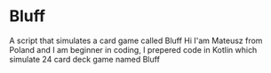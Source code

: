 # Bluff
A script that simulates a card game called Bluff
Hi I'am Mateusz from Poland and I am beginner in coding, I prepered code in Kotlin which simulate 24 card deck game named Bluff
